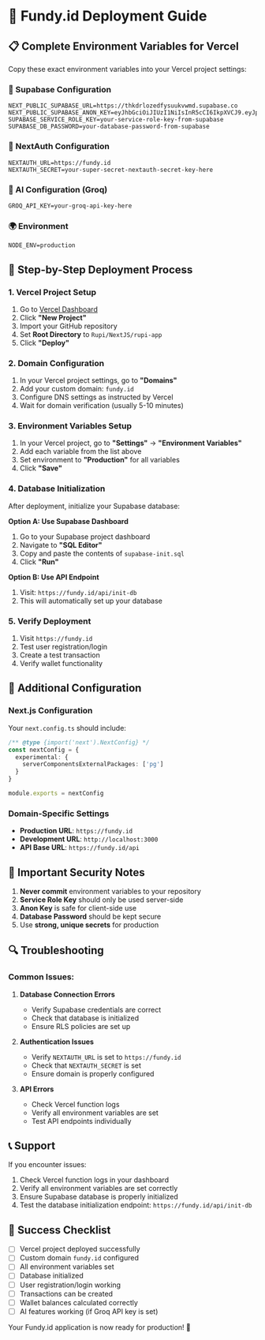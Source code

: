 # 🚀 Fundy.id Deployment Guide

## 📋 Complete Environment Variables for Vercel

Copy these exact environment variables into your Vercel project settings:

### 🔐 Supabase Configuration
```
NEXT_PUBLIC_SUPABASE_URL=https://thkdrlozedfysuukvwmd.supabase.co
NEXT_PUBLIC_SUPABASE_ANON_KEY=eyJhbGciOiJIUzI1NiIsInR5cCI6IkpXVCJ9.eyJpc3MiOiJzdXBhYmFzZSIsInJlZiI6InRoa2RybG96ZWRmeXN1dWt2d21kIiwicm9sZSI6ImFub24iLCJpYXQiOjE3MzQ5NzI4MDAsImV4cCI6MjA1MDU0ODgwMH0.Ej8Ej8Ej8Ej8Ej8Ej8Ej8Ej8Ej8Ej8Ej8Ej8Ej8Ej8
SUPABASE_SERVICE_ROLE_KEY=your-service-role-key-from-supabase
SUPABASE_DB_PASSWORD=your-database-password-from-supabase
```

### 🔑 NextAuth Configuration
```
NEXTAUTH_URL=https://fundy.id
NEXTAUTH_SECRET=your-super-secret-nextauth-secret-key-here
```

### 🤖 AI Configuration (Groq)
```
GROQ_API_KEY=your-groq-api-key-here
```

### 🌍 Environment
```
NODE_ENV=production
```

## 🎯 Step-by-Step Deployment Process

### 1. **Vercel Project Setup**
1. Go to [Vercel Dashboard](https://vercel.com/dashboard)
2. Click **"New Project"**
3. Import your GitHub repository
4. Set **Root Directory** to `Rupi/NextJS/rupi-app`
5. Click **"Deploy"**

### 2. **Domain Configuration**
1. In your Vercel project settings, go to **"Domains"**
2. Add your custom domain: `fundy.id`
3. Configure DNS settings as instructed by Vercel
4. Wait for domain verification (usually 5-10 minutes)

### 3. **Environment Variables Setup**
1. In your Vercel project, go to **"Settings"** → **"Environment Variables"**
2. Add each variable from the list above
3. Set environment to **"Production"** for all variables
4. Click **"Save"**

### 4. **Database Initialization**
After deployment, initialize your Supabase database:

**Option A: Use Supabase Dashboard**
1. Go to your Supabase project dashboard
2. Navigate to **"SQL Editor"**
3. Copy and paste the contents of `supabase-init.sql`
4. Click **"Run"**

**Option B: Use API Endpoint**
1. Visit: `https://fundy.id/api/init-db`
2. This will automatically set up your database

### 5. **Verify Deployment**
1. Visit `https://fundy.id`
2. Test user registration/login
3. Create a test transaction
4. Verify wallet functionality

## 🔧 Additional Configuration

### **Next.js Configuration**
Your `next.config.ts` should include:
```typescript
/** @type {import('next').NextConfig} */
const nextConfig = {
  experimental: {
    serverComponentsExternalPackages: ['pg']
  }
}

module.exports = nextConfig
```

### **Domain-Specific Settings**
- **Production URL**: `https://fundy.id`
- **Development URL**: `http://localhost:3000`
- **API Base URL**: `https://fundy.id/api`

## 🚨 Important Security Notes

1. **Never commit** environment variables to your repository
2. **Service Role Key** should only be used server-side
3. **Anon Key** is safe for client-side use
4. **Database Password** should be kept secure
5. Use **strong, unique secrets** for production

## 🔍 Troubleshooting

### Common Issues:

1. **Database Connection Errors**
   - Verify Supabase credentials are correct
   - Check that database is initialized
   - Ensure RLS policies are set up

2. **Authentication Issues**
   - Verify `NEXTAUTH_URL` is set to `https://fundy.id`
   - Check that `NEXTAUTH_SECRET` is set
   - Ensure domain is properly configured

3. **API Errors**
   - Check Vercel function logs
   - Verify all environment variables are set
   - Test API endpoints individually

## 📞 Support

If you encounter issues:
1. Check Vercel function logs in your dashboard
2. Verify all environment variables are set correctly
3. Ensure Supabase database is properly initialized
4. Test the database initialization endpoint: `https://fundy.id/api/init-db`

## 🎉 Success Checklist

- [ ] Vercel project deployed successfully
- [ ] Custom domain `fundy.id` configured
- [ ] All environment variables set
- [ ] Database initialized
- [ ] User registration/login working
- [ ] Transactions can be created
- [ ] Wallet balances calculated correctly
- [ ] AI features working (if Groq API key is set)

Your Fundy.id application is now ready for production! 🚀
